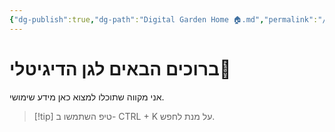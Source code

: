 ```yaml
---
{"dg-publish":true,"dg-path":"Digital Garden Home 🏠.md","permalink":"/digital-garden-home/","contentClasses":"rtl","tags":["gardenEntry"],"noteIcon":3}
---
```



#  ברוכים הבאים לגן הדיגיטלי🌳
אני מקווה שתוכלו למצוא כאן מידע שימושי.


>[!tip] טיפ
>השתמשו ב- CTRL + K על מנת לחפש.

